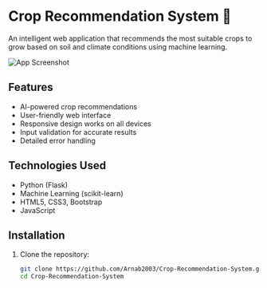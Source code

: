 # Crop Recommendation System 🌱

An intelligent web application that recommends the most suitable crops to grow based on soil and climate conditions using machine learning.

![App Screenshot](images/screenshot1.png)

## Features

- AI-powered crop recommendations
- User-friendly web interface
- Responsive design works on all devices
- Input validation for accurate results
- Detailed error handling

## Technologies Used

- Python (Flask)
- Machine Learning (scikit-learn)
- HTML5, CSS3, Bootstrap
- JavaScript

## Installation

1. Clone the repository:
   ```bash
   git clone https://github.com/Arnab2003/Crop-Recommendation-System.git
   cd Crop-Recommendation-System
